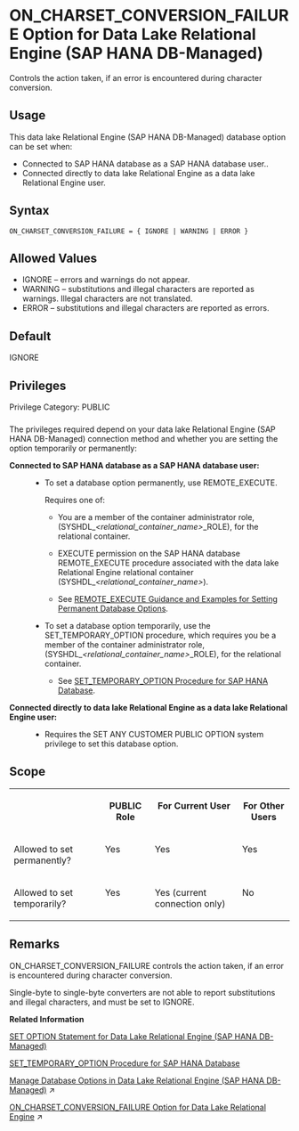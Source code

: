 <!-- loio6ed545d21d7a4c159cabfdd39fcc9c73 -->

# ON\_CHARSET\_CONVERSION\_FAILURE Option for Data Lake Relational Engine \(SAP HANA DB-Managed\)

Controls the action taken, if an error is encountered during character conversion.



<a name="loio6ed545d21d7a4c159cabfdd39fcc9c73__section_dzz_4jj_kyb"/>

## Usage

This data lake Relational Engine \(SAP HANA DB-Managed\) database option can be set when:

-   Connected to SAP HANA database as a SAP HANA database user..
-   Connected directly to data lake Relational Engine as a data lake Relational Engine user.



<a name="loio6ed545d21d7a4c159cabfdd39fcc9c73__section_aht_5xs_lrb"/>

## Syntax

```
ON_CHARSET_CONVERSION_FAILURE = { IGNORE | WARNING | ERROR }
```



<a name="loio6ed545d21d7a4c159cabfdd39fcc9c73__section_wwb_vxs_lrb"/>

## Allowed Values

-   IGNORE – errors and warnings do not appear.
-   WARNING – substitutions and illegal characters are reported as warnings. Illegal characters are not translated.
-   ERROR – substitutions and illegal characters are reported as errors.



<a name="loio6ed545d21d7a4c159cabfdd39fcc9c73__section_uyy_vxs_lrb"/>

## Default

IGNORE



<a name="loio6ed545d21d7a4c159cabfdd39fcc9c73__section_lmg_ssb_dxb"/>

## Privileges

Privilege Category: PUBLIC



### 

The privileges required depend on your data lake Relational Engine \(SAP HANA DB-Managed\) connection method and whether you are setting the option temporarily or permanently:


<dl>
<dt><b>

Connected to SAP HANA database as a SAP HANA database user:

</b></dt>
<dd>

-   To set a database option permanently, use REMOTE\_EXECUTE.

    Requires one of:

    -   You are a member of the container administrator role, \(SYSHDL\_*<relational\_container\_name\>*\_ROLE\), for the relational container.
    -   EXECUTE permission on the SAP HANA database REMOTE\_EXECUTE procedure associated with the data lake Relational Engine relational container \(SYSHDL\_*<relational\_container\_name\>*\).

    -   See [REMOTE\_EXECUTE Guidance and Examples for Setting Permanent Database Options](remote-execute-guidance-and-examples-for-setting-permanent-database-options-0023bea.md).


-   To set a database option temporarily, use the SET\_TEMPORARY\_OPTION procedure, which requires you be a member of the container administrator role, \(SYSHDL\_*<relational\_container\_name\>*\_ROLE\), for the relational container.

    -   See [SET\_TEMPORARY\_OPTION Procedure for SAP HANA Database](../080-sap-hana-database-for-data-lake-relational-engine/set-temporary-option-procedure-for-sap-hana-database-abcd703.md).





</dd><dt><b>

Connected directly to data lake Relational Engine as a data lake Relational Engine user:

</b></dt>
<dd>

-   Requires the SET ANY CUSTOMER PUBLIC OPTION system privilege to set this database option.



</dd>
</dl>



<a name="loio6ed545d21d7a4c159cabfdd39fcc9c73__section_abv_xxs_lrb"/>

## Scope


<table>
<tr>
<th valign="top">

 

</th>
<th valign="top">

PUBLIC Role

</th>
<th valign="top">

For Current User

</th>
<th valign="top">

For Other Users

</th>
</tr>
<tr>
<td valign="top">

Allowed to set permanently?

</td>
<td valign="top">

Yes

</td>
<td valign="top">

Yes

</td>
<td valign="top">

Yes

</td>
</tr>
<tr>
<td valign="top">

Allowed to set temporarily?

</td>
<td valign="top">

Yes

</td>
<td valign="top">

Yes \(current connection only\)

</td>
<td valign="top">

No

</td>
</tr>
</table>



<a name="loio6ed545d21d7a4c159cabfdd39fcc9c73__section_dyh_yxs_lrb"/>

## Remarks

ON\_CHARSET\_CONVERSION\_FAILURE controls the action taken, if an error is encountered during character conversion.

Single-byte to single-byte converters are not able to report substitutions and illegal characters, and must be set to IGNORE.

**Related Information**  


[SET OPTION Statement for Data Lake Relational Engine \(SAP HANA DB-Managed\)](../030-sql-statements/set-option-statement-for-data-lake-relational-engine-sap-hana-db-managed-84a37a4.md "Changes options that affect the behavior of the database and its compatibility with Transact-SQL. Setting the value of an option can change the behavior for all users or an individual user, in either a temporary or permanent scope.")

[SET\_TEMPORARY\_OPTION Procedure for SAP HANA Database](../080-sap-hana-database-for-data-lake-relational-engine/set-temporary-option-procedure-for-sap-hana-database-abcd703.md "Grant database options temporarily for the current connection only on a data lake Relational Engine relational container.")

[Manage Database Options in Data Lake Relational Engine (SAP HANA DB-Managed)](https://help.sap.com/viewer/9220e7fec0fe4503b5c5a6e21d584e63/2024_1_QRC/en-US/964f12eb2961478b8205f5bfd8ee2ec6.html "Data lake Relational Engine database options are configurable settings that change the way the data lake Relational Engine instance behaves or performs.") :arrow_upper_right:

[ON_CHARSET_CONVERSION_FAILURE Option for Data Lake Relational Engine](https://help.sap.com/viewer/19b3964099384f178ad08f2d348232a9/2024_1_QRC/en-US/a645abcb84f21015ab8891ab0425a318.html "Controls the action taken, if an error is encountered during character conversion.") :arrow_upper_right:


